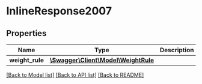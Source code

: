 # InlineResponse2007

## Properties
Name | Type | Description | Notes
------------ | ------------- | ------------- | -------------
**weight_rule** | [**\Swagger\Client\Model\WeightRule**](WeightRule.md) |  | [optional] 

[[Back to Model list]](../../README.md#documentation-for-models) [[Back to API list]](../../README.md#documentation-for-api-endpoints) [[Back to README]](../../README.md)

